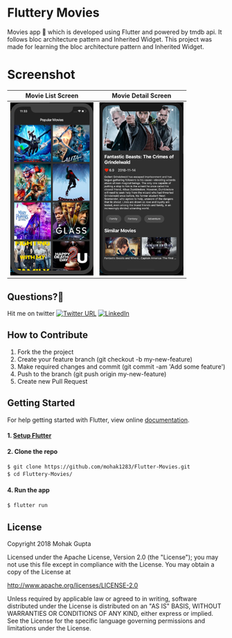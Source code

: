 # Fluttery Movies

Movies app 🎥 which is developed using Flutter and powered by tmdb api. It follows bloc architecture pattern and Inherited Widget.
This project was made for learning the bloc architecture pattern and Inherited Widget. 


# Screenshot

| Movie List Screen | Movie Detail Screen |
| ------------------ | ------------------ |
| <img src="./screenshots/movie_list.png" height="400" alt="Screenshot"/>  | <img src="./screenshots/movie_detail.png" height="400" alt="Screenshot"/>  |

 
## Questions?🤔

Hit me on twitter [![Twitter URL](https://img.shields.io/twitter/url/http/shields.io.svg?style=social)](https://twitter.com/mohak_gupta20)
[![LinkedIn](https://img.shields.io/badge/LinkedIn-mohakgupta-blue.svg)](https://www.linkedin.com/in/mohak-gupta-885669131/)

## How to Contribute
1. Fork the the project
2. Create your feature branch (git checkout -b my-new-feature)
3. Make required changes and commit (git commit -am 'Add some feature')
4. Push to the branch (git push origin my-new-feature)
5. Create new Pull Request

## Getting Started

For help getting started with Flutter, view online
[documentation](https://flutter.dev/).

#### 1. [Setup Flutter](https://flutter.dev/setup/)

#### 2. Clone the repo

```sh
$ git clone https://github.com/mohak1283/Flutter-Movies.git
$ cd Fluttery-Movies/
```

#### 4. Run the app

```sh
$ flutter run
```

## License
Copyright 2018 Mohak Gupta

Licensed under the Apache License, Version 2.0 (the "License"); you may not use this file except in compliance with the License. You may obtain a copy of the License at

http://www.apache.org/licenses/LICENSE-2.0

Unless required by applicable law or agreed to in writing, software distributed under the License is distributed on an "AS IS" BASIS, WITHOUT WARRANTIES OR CONDITIONS OF ANY KIND, either express or implied. See the License for the specific language governing permissions and limitations under the License.

